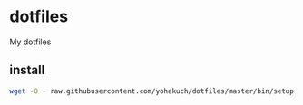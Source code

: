 # dotfiles
My dotfiles

## install
```sh
wget -O - raw.githubusercontent.com/yohekuch/dotfiles/master/bin/setup.sh | bash
```
